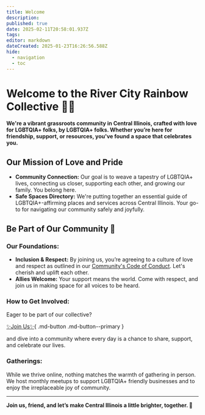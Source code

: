 ```yaml
---
title: Welcome
description: 
published: true
date: 2025-02-11T20:58:01.937Z
tags: 
editor: markdown
dateCreated: 2025-01-23T16:26:56.588Z
hide:
  - navigation
  - toc
---
```


# Welcome to the River City Rainbow Collective 🏳️‍🌈

**We're a vibrant grassroots community in Central Illinois, crafted with love for LGBTQIA+ folks, by LGBTQIA+ folks. Whether you’re here for friendship, support, or resources, you've found a space that celebrates you.**

## Our Mission of Love and Pride

- **Community Connection:** Our goal is to weave a tapestry of LGBTQIA+ lives, connecting us closer, supporting each other, and growing our family. You belong here.
- **Safe Spaces Directory:** We're putting together an essential guide of LGBTQIA+-affirming places and services across Central Illinois. Your go-to for navigating our community safely and joyfully.

## Be Part of Our Community 🌟

### Our Foundations:
- **Inclusion & Respect:** By joining us, you’re agreeing to a culture of love and respect as outlined in our [Community's Code of Conduct](https://docs.google.com/document/d/1awLJuynv3JQL1heQZD68vdH7pKrl07bxmRv9hWzwdOQ/edit?usp=sharing). Let's cherish and uplift each other.
- **Allies Welcome:** Your support means the world. Come with respect, and join us in making space for all voices to be heard.

### How to Get Involved:
Eager to be part of our collective? 

[✨Join Us✨](https://discord.gg/wUKaWazEn6#){ .md-button .md-button--primary }

and dive into a community where every day is a chance to share, support, and celebrate our lives.

### Gatherings:
While we thrive online, nothing matches the warmth of gathering in person. We host monthly meetups to support LGBTQIA+ friendly businesses and to enjoy the irreplaceable joy of community.

---

**Join us, friend, and let’s make Central Illinois a little brighter, together. 🌈**
